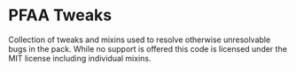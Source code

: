 # PFAA Tweaks
Collection of tweaks and mixins used to resolve otherwise unresolvable bugs in the pack.  While no support is offered this code is licensed under the MIT license including individual mixins.
